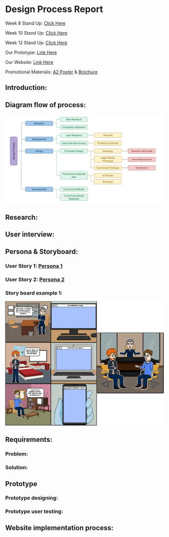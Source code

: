 # Design Process Report

Week 8 Stand Up: 
[Click Here](https://github.com/deco3500-2017/teamhighfive/tree/master/Week%208%20Stand%20Up)

Week 10 Stand Up: 
[Click Here](https://github.com/deco3500-2017/teamhighfive/tree/master/Week%2010%20stand%20up)

Week 12 Stand Up: 
[Click Here](https://github.com/deco3500-2017/teamhighfive/tree/master/Week%2012%20stand%20up)

Our Prototype: 
[Link Here](https://xd.adobe.com/view/e699f7b7-7a29-40a6-b1e5-e881c11f6ed1/)

Our Website: 
[Link Here](https://deco3500-2017.github.io/teamhighfive/)

Promotional Materials: 
[A2 Poster]()
& 
[Brochure]()

## Introduction: 


## Diagram flow of process:
![Design process diagram](https://github.com/deco3500-2017/teamhighfive/blob/master/designprocessdiagram.png)

## Research:

## User interview:

## Persona & Storyboard:

### User Story 1: [Persona 1](https://github.com/deco3500-2017/teamhighfive/blob/master/personas/Persona.pdf)


### User Story 2: [Persona 2](https://github.com/deco3500-2017/teamhighfive/blob/master/personas/persona.jpg)


### Story board example 1:
![Story board example 1:](https://github.com/deco3500-2017/teamhighfive/blob/master/storyboard1.png)


## Requirements:

### Problem:

### Solution:



## Prototype 

### Prototype designing:


### Prototype user testing:


## Website implementation process:
